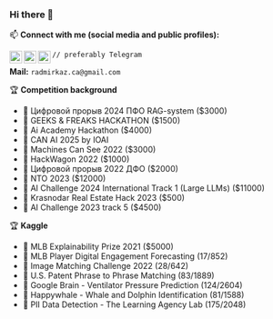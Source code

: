 ### Hi there 👋

📫 **Connect with me (social media and public profiles):** 

[<img align="left" alt="codeSTACKr.com" width="22px" src="https://cdn.jsdelivr.net/npm/simple-icons@v3/icons/telegram.svg" />][telegram]
[<img align="left" alt="codeSTACKr.com" width="22px" src="https://cdn.jsdelivr.net/npm/simple-icons@v3/icons/kaggle.svg" />][kaggle]
[<img align="left" alt="codeSTACKr | YouTube" width="22px" src="https://cdn.jsdelivr.net/npm/simple-icons@v3/icons/discord.svg" />][discord]

`// preferably Telegram`
  
**Mail:** `radmirkaz.ca@gmail.com`

[kaggle]: https://www.kaggle.com/hijest
[telegram]: https://t.me/radmirkaz
[discord]: https://discord.com/users/581340193689174039

🏆 **Competition background**
* 🥇 Цифровой прорыв 2024 ПФО RAG-system ($3000)
* 🥇 GEEKS & FREAKS HACKATHON ($1500)
* 🥇 Ai Academy Hackathon ($4000)
* 🥇 CAN AI 2025 by IOAI
* 🥈 Machines Can See 2022 ($3000)
* 🥈 HackWagon 2022 ($1000)
* 🥈 Цифровой прорыв 2022 ДФО ($2000)
* 🥈 NTO 2023 ($12000)
* 🥈 AI Challenge 2024 International Track 1 (Large LLMs) ($11000)
* 🥉 Krasnodar Real Estate Hack 2023 ($500)
* 🥉 AI Challenge 2023 track 5 ($4500)

🏆 **Kaggle**
* 🥇 MLB Explainability Prize 2021 ($5000)
* 🥈 MLB Player Digital Engagement Forecasting (17/852)
* 🥈 Image Matching Challenge 2022 (28/642)
* 🥈 U.S. Patent Phrase to Phrase Matching (83/1889)
* 🥈 Google Brain - Ventilator Pressure Prediction (124/2604)
* 🥉 Happywhale - Whale and Dolphin Identification (81/1588)
* 🥉 PII Data Detection - The Learning Agency Lab (175/2048)


